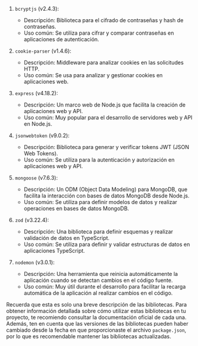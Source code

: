 

1. `bcryptjs` (v2.4.3):
   - Descripción: Biblioteca para el cifrado de contraseñas y hash de contraseñas.
   - Uso común: Se utiliza para cifrar y comparar contraseñas en aplicaciones de autenticación.

2. `cookie-parser` (v1.4.6):
   - Descripción: Middleware para analizar cookies en las solicitudes HTTP.
   - Uso común: Se usa para analizar y gestionar cookies en aplicaciones web.

3. `express` (v4.18.2):
   - Descripción: Un marco web de Node.js que facilita la creación de aplicaciones web y API.
   - Uso común: Muy popular para el desarrollo de servidores web y API en Node.js.

4. `jsonwebtoken` (v9.0.2):
   - Descripción: Biblioteca para generar y verificar tokens JWT (JSON Web Tokens).
   - Uso común: Se utiliza para la autenticación y autorización en aplicaciones web y API.

5. `mongoose` (v7.6.3):
   - Descripción: Un ODM (Object Data Modeling) para MongoDB, que facilita la interacción con bases de datos MongoDB desde Node.js.
   - Uso común: Se utiliza para definir modelos de datos y realizar operaciones en bases de datos MongoDB.

6. `zod` (v3.22.4):
   - Descripción: Una biblioteca para definir esquemas y realizar validación de datos en TypeScript.
   - Uso común: Se utiliza para definir y validar estructuras de datos en aplicaciones TypeScript.

7. `nodemon` (v3.0.1):
   - Descripción: Una herramienta que reinicia automáticamente la aplicación cuando se detectan cambios en el código fuente.
   - Uso común: Muy útil durante el desarrollo para facilitar la recarga automática de la aplicación al realizar cambios en el código.

Recuerda que esta es solo una breve descripción de las bibliotecas. Para obtener información detallada sobre cómo utilizar estas bibliotecas en tu proyecto, te recomiendo consultar la documentación oficial de cada una. Además, ten en cuenta que las versiones de las bibliotecas pueden haber cambiado desde la fecha en que proporcionaste el archivo `package.json`, por lo que es recomendable mantener las bibliotecas actualizadas.